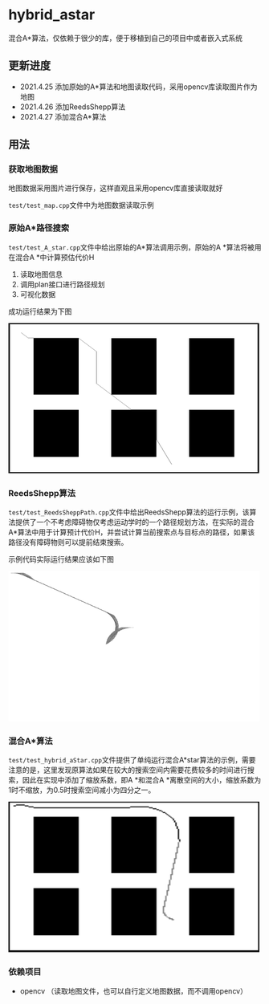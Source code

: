 # hybrid_astar
混合A*算法，仅依赖于很少的库，便于移植到自己的项目中或者嵌入式系统

## 更新进度

* 2021.4.25 添加原始的A*算法和地图读取代码，采用opencv库读取图片作为地图
* 2021.4.26 添加ReedsShepp算法
* 2021.4.27 添加混合A*算法
## 用法

### 获取地图数据
地图数据采用图片进行保存，这样直观且采用opencv库直接读取就好

`test/test_map.cpp`文件中为地图数据读取示例

### 原始A*路径搜索
`test/test_A_star.cpp`文件中给出原始的A*算法调用示例，原始的A *算法将被用在混合A *中计算预估代价H 
1. 读取地图信息
2. 调用plan接口进行路径规划
3. 可视化数据

成功运行结果为下图

<img src="pic/a_star.png" alt="a_star" width="500" height="300" align="bottom" />

### ReedsShepp算法 

`test/test_ReedsSheppPath.cpp`文件中给出ReedsShepp算法的运行示例，该算法提供了一个不考虑障碍物仅考虑运动学时的一个路径规划方法，在实际的混合A*算法中用于计算预计代价H，并尝试计算当前搜索点与目标点的路径，如果该路径没有障碍物则可以提前结束搜索。

示例代码实际运行结果应该如下图

<img src="pic/RS.png" alt="ReedsShepp" width="500" height="300" align="bottom" />


### 混合A*算法
`test/test_hybrid_aStar.cpp`文件提供了单纯运行混合A*star算法的示例，需要注意的是，这里发现原算法如果在较大的搜索空间内需要花费较多的时间进行搜索，因此在实现中添加了缩放系数，即A *和混合A *离散空间的大小，缩放系数为1时不缩放，为0.5时搜索空间减小为四分之一。

<img src="pic/hybridAStar.png" alt="hybridAStar" width="500" height="300" align="bottom" />


### 依赖项目

* opencv （读取地图文件，也可以自行定义地图数据，而不调用opencv）
